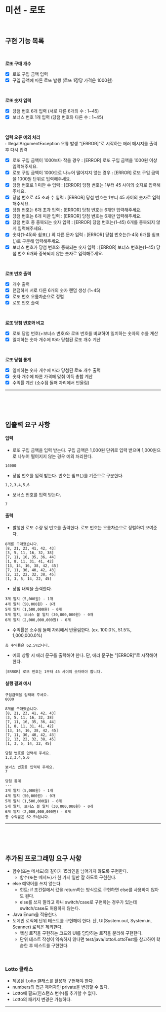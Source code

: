 # 미션 - 로또

<br>

## 구현 기능 목록

<br>

**로또 구매 개수**
- [x] 로또 구입 금액 입력
- [x] 구입 금액에 따른 로또 발행 (로또 1장당 가격은 1000원)
<br>

**로또 숫자 입력**
- [x] 당첨 번호 6개 입력 (서로 다른 6개의 수 : 1~45)
- [x] 보너스 번호 1개 입력 (당첨 번호와 다른 수 : 1~45)
<br>

**입력 오류 예외 처리** <br>
  : IllegalArgumentException 오류 발생 "[ERROR]"로 시작하는 에러 메시지를 출력 후 다시 입력
<br>

- [x] 로또 구입 금액이 1000보다 작을 경우
  : [ERROR] 로또 구입 금액을 1000원 이상 입력해주세요.
- [x] 로또 구입 금액이 1000으로 나누어 떨어지지 않는 경우
  : [ERROR] 로또 구입 금액을 1000원 단위로 입력해주세요.
- [x] 당첨 번호로 1 미만 수 입력
  : [ERROR] 당첨 번호는 1부터 45 사이의 숫자로 입력해주세요.
- [x] 당첨 번호로 45 초과 수 입력
  : [ERROR] 당첨 번호는 1부터 45 사이의 숫자로 입력해주세요.
- [x] 당첨 번호는 6개 초과 입력
  : [ERROR] 당첨 번호는 6개만 입력해주세요.
- [x] 당첨 번호는 6개 미만 입력
  : [ERROR] 당첨 번호는 6개만 입력해주세요.
- [x] 당첨 번호 중 중복되는 숫자 입력
  : [ERROR] 당첨 번호는(1-45) 6개를 중복되지 않게 입력해주세요.
- [x] 숫자(1-45)와 쉼표(,) 외 다른 문자 입력
  : [ERROR] 당첨 번호는(1-45) 6개를 쉼표(,)로 구분해 입력해주세요.
- [x] 보너스 번호가 당첨 번호와 중복되는 숫자 입력
  : [ERROR] 보너스 번호는(1-45) 당첨 번호 6개와 중복되지 않는 숫자로 입력해주세요.
  
<br>

**로또 번호 출력**
- [x] 개수 출력
- [x] 랜덤하게 서로 다른 6개의 숫자 랜덤 생성 (1~45)
- [x] 로또 번호 오름차순으로 정렬
- [x] 로또 번호 출력
<br>

**로또 당첨 번호와 비교**
- [x] 로또 당첨 번호(+보너스 번호)와 로또 번호를 비교하여 일치하는 숫자의 수를 계산
- [x] 일치하는 숫자 개수에 따라 당첨된 로또 개수 계산
<br>

**로또 당첨 통계**
- [x] 일치하는 숫자 개수에 따라 당첨된 로또 개수 출력
- [x] 숫자 개수에 따른 가격에 맞춰 이득 총합 계산
- [x] 수익률 계산 (소수점 둘째 자리에서 반올림)

---

<br>
<br>
<br>

## 입출력 요구 사항

#### 입력

- 로또 구입 금액을 입력 받는다. 구입 금액은 1,000원 단위로 입력 받으며 1,000원으로 나누어 떨어지지 않는 경우 예외 처리한다.

```
14000
```

- 당첨 번호를 입력 받는다. 번호는 쉼표(,)를 기준으로 구분한다.

```
1,2,3,4,5,6
```

- 보너스 번호를 입력 받는다.

```
7
```

#### 출력

- 발행한 로또 수량 및 번호를 출력한다. 로또 번호는 오름차순으로 정렬하여 보여준다.

```
8개를 구매했습니다.
[8, 21, 23, 41, 42, 43] 
[3, 5, 11, 16, 32, 38] 
[7, 11, 16, 35, 36, 44] 
[1, 8, 11, 31, 41, 42] 
[13, 14, 16, 38, 42, 45] 
[7, 11, 30, 40, 42, 43] 
[2, 13, 22, 32, 38, 45] 
[1, 3, 5, 14, 22, 45]
```

- 당첨 내역을 출력한다.

```
3개 일치 (5,000원) - 1개
4개 일치 (50,000원) - 0개
5개 일치 (1,500,000원) - 0개
5개 일치, 보너스 볼 일치 (30,000,000원) - 0개
6개 일치 (2,000,000,000원) - 0개
```

- 수익률은 소수점 둘째 자리에서 반올림한다. (ex. 100.0%, 51.5%, 1,000,000.0%)

```
총 수익률은 62.5%입니다.
```

- 예외 상황 시 에러 문구를 출력해야 한다. 단, 에러 문구는 "[ERROR]"로 시작해야 한다.

```
[ERROR] 로또 번호는 1부터 45 사이의 숫자여야 합니다.
```

#### 실행 결과 예시

```
구입금액을 입력해 주세요.
8000

8개를 구매했습니다.
[8, 21, 23, 41, 42, 43] 
[3, 5, 11, 16, 32, 38] 
[7, 11, 16, 35, 36, 44] 
[1, 8, 11, 31, 41, 42] 
[13, 14, 16, 38, 42, 45] 
[7, 11, 30, 40, 42, 43] 
[2, 13, 22, 32, 38, 45] 
[1, 3, 5, 14, 22, 45]

당첨 번호를 입력해 주세요.
1,2,3,4,5,6

보너스 번호를 입력해 주세요.
7

당첨 통계
---
3개 일치 (5,000원) - 1개
4개 일치 (50,000원) - 0개
5개 일치 (1,500,000원) - 0개
5개 일치, 보너스 볼 일치 (30,000,000원) - 0개
6개 일치 (2,000,000,000원) - 0개
총 수익률은 62.5%입니다.
```

---

<br>
<br>
<br>

## 추가된 프로그래밍 요구 사항

- 함수(또는 메서드)의 길이가 15라인을 넘어가지 않도록 구현한다.
  - 함수(또는 메서드)가 한 가지 일만 잘 하도록 구현한다.
- else 예약어를 쓰지 않는다.
  - 힌트: if 조건절에서 값을 return하는 방식으로 구현하면 else를 사용하지 않아도 된다.
  - else를 쓰지 말라고 하니 switch/case로 구현하는 경우가 있는데 switch/case도 허용하지 않는다.
- Java Enum을 적용한다.
- 도메인 로직에 단위 테스트를 구현해야 한다. 단, UI(System.out, System.in, Scanner) 로직은 제외한다.
  - 핵심 로직을 구현하는 코드와 UI를 담당하는 로직을 분리해 구현한다.
  - 단위 테스트 작성이 익숙하지 않다면 test/java/lotto/LottoTest를 참고하여 학습한 후 테스트를 구현한다.

<br>

### Lotto 클래스
- 제공된 Lotto 클래스를 활용해 구현해야 한다.
- numbers의 접근 제어자인 private을 변경할 수 없다.
- Lotto에 필드(인스턴스 변수)를 추가할 수 없다.
- Lotto의 패키지 변경은 가능하다.

---
